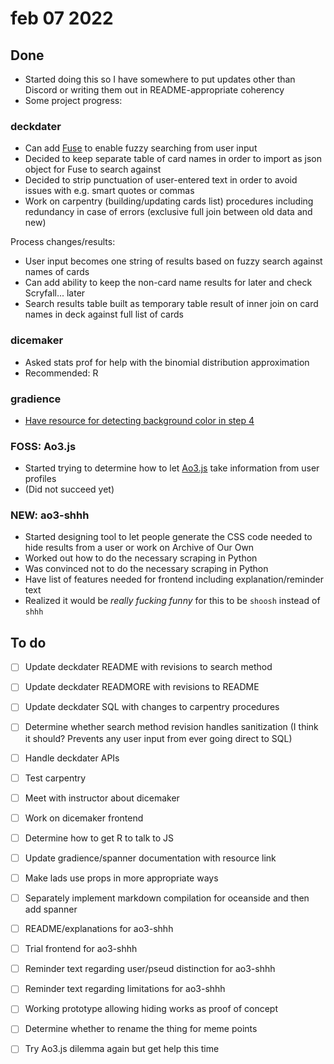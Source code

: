 # feb 07 2022

## Done

- Started doing this so I have somewhere to put updates other than Discord or writing them out in README-appropriate coherency 
- Some project progress:

### deckdater

- Can add [Fuse](https://fusejs.io/) to enable fuzzy searching from user input 
- Decided to keep separate table of card names in order to import as json object for Fuse to search against
- Decided to strip punctuation of user-entered text in order to avoid issues with e.g. smart quotes or commas 
- Work on carpentry (building/updating cards list) procedures including redundancy in case of errors (exclusive full join between old data and new)

Process changes/results:

- User input becomes one string of results based on fuzzy search against names of cards
- Can add ability to keep the non-card name results for later and check Scryfall... later
- Search results table built as temporary table result of inner join on card names in deck against full list of cards 

### dicemaker

- Asked stats prof for help with the binomial distribution approximation
- Recommended: R

### gradience

- [Have resource for detecting background color in step 4](https://github.com/essential-randomness/bobadocs/blob/06494b0dc9db49347ccf322f092411c4c4b4ca3c/src/components/github/FilteredLabelsList.module.css)

### FOSS: Ao3.js

- Started trying to determine how to let [Ao3.js](https://github.com/essential-randomness/AO3.js) take information from user profiles
- (Did not succeed yet)

### NEW: ao3-shhh

- Started designing tool to let people generate the CSS code needed to hide results from a user or work on Archive of Our Own 
- Worked out how to do the necessary scraping in Python
- Was convinced not to do the necessary scraping in Python 
- Have list of features needed for frontend including explanation/reminder text 
- Realized it would be *really fucking funny* for this to be `shoosh` instead of `shhh`

## To do 

- [ ] Update deckdater README with revisions to search method 
- [ ] Update deckdater READMORE with revisions to README
- [ ] Update deckdater SQL with changes to carpentry procedures 
- [ ] Determine whether search method revision handles sanitization (I think it should? Prevents any user input from ever going direct to SQL)
- [ ] Handle deckdater APIs
- [ ] Test carpentry 

- [ ] Meet with instructor about dicemaker
- [ ] Work on dicemaker frontend 
- [ ] Determine how to get R to talk to JS

- [ ] Update gradience/spanner documentation with resource link
- [ ] Make lads use props in more appropriate ways 
- [ ] Separately implement markdown compilation for oceanside and then add spanner

- [ ] README/explanations for ao3-shhh
- [ ] Trial frontend for ao3-shhh
- [ ] Reminder text regarding user/pseud distinction for ao3-shhh
- [ ] Reminder text regarding limitations for ao3-shhh
- [ ] Working prototype allowing hiding works as proof of concept 
- [ ] Determine whether to rename the thing for meme points 

- [ ] Try Ao3.js dilemma again but get help this time 
